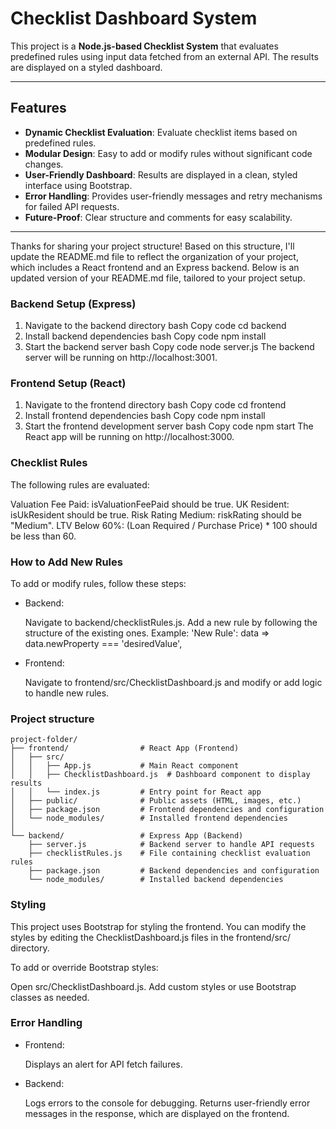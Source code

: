 # Checklist Dashboard System

This project is a **Node.js-based Checklist System** that evaluates predefined rules using input data fetched from an external API. The results are displayed on a styled dashboard.

---

## Features

- **Dynamic Checklist Evaluation**: Evaluate checklist items based on predefined rules.
- **Modular Design**: Easy to add or modify rules without significant code changes.
- **User-Friendly Dashboard**: Results are displayed in a clean, styled interface using Bootstrap.
- **Error Handling**: Provides user-friendly messages and retry mechanisms for failed API requests.
- **Future-Proof**: Clear structure and comments for easy scalability.

---

Thanks for sharing your project structure! Based on this structure, I'll update the README.md file to reflect the organization of your project, which includes a React frontend and an Express backend. Below is an updated version of your README.md file, tailored to your project setup.


### Backend Setup (Express)
1. Navigate to the backend directory
bash
Copy code
cd backend
2. Install backend dependencies
bash
Copy code
npm install
3. Start the backend server
bash
Copy code
node server.js
The backend server will be running on http://localhost:3001.

### Frontend Setup (React)
1. Navigate to the frontend directory
bash
Copy code
cd frontend
2. Install frontend dependencies
bash
Copy code
npm install
3. Start the frontend development server
bash
Copy code
npm start
The React app will be running on http://localhost:3000.

### Checklist Rules
The following rules are evaluated:

Valuation Fee Paid: isValuationFeePaid should be true.
UK Resident: isUkResident should be true.
Risk Rating Medium: riskRating should be "Medium".
LTV Below 60%: (Loan Required / Purchase Price) * 100 should be less than 60.

### How to Add New Rules
To add or modify rules, follow these steps:

* Backend:

    Navigate to backend/checklistRules.js.
    Add a new rule by following the structure of the existing ones.
    Example:
    'New Rule': data => data.newProperty === 'desiredValue',

* Frontend:

    Navigate to frontend/src/ChecklistDashboard.js and modify or add logic to handle new rules.
### Project structure
    project-folder/
    ├── frontend/                # React App (Frontend)
    │   ├── src/
    │   │   ├── App.js           # Main React component
    │   │   ├── ChecklistDashboard.js  # Dashboard component to display results
    │   │   └── index.js         # Entry point for React app
    │   ├── public/              # Public assets (HTML, images, etc.)
    │   ├── package.json         # Frontend dependencies and configuration
    │   └── node_modules/        # Installed frontend dependencies
    │
    └── backend/                 # Express App (Backend)
        ├── server.js            # Backend server to handle API requests
        ├── checklistRules.js    # File containing checklist evaluation rules
        ├── package.json         # Backend dependencies and configuration
        └── node_modules/        # Installed backend dependencies
### Styling
This project uses Bootstrap for styling the frontend. You can modify the styles by editing the  ChecklistDashboard.js files in the frontend/src/ directory.

To add or override Bootstrap styles:

Open src/ChecklistDashboard.js.
Add custom styles or use Bootstrap classes as needed.

### Error Handling
* Frontend:

    Displays an alert for API fetch failures.


* Backend:

    Logs errors to the console for debugging.
    Returns user-friendly error messages in the response, which are displayed on the frontend.



